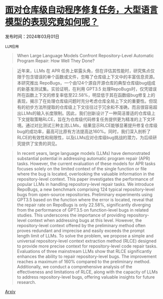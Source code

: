 # [面对仓库级自动程序修复任务，大型语言模型的表现究竟如何呢？](https://arxiv.org/abs/2403.00448)

发布时间：2024年03月01日

`LLM应用`

> When Large Language Models Confront Repository-Level Automatic Program Repair: How Well They Done?

> 近年来，LLMs 在 APR 任务上崭露头角，但在评估其性能时，研究焦点仅限于包含错误的单个函数或文件，忽略了仓库级上下文中的丰富信息资源。本研究推出 RepoBugs，一个由124个源自开源仓库的典型仓库级bug组成的新基准测试集。实验证明，在利用 GPT3.5 处理RepoBugs时，仅凭错误所在函数上下文的修复率低至22.58%，明显低于其在函数级bug修复上的表现，揭示了在处理仓库级问题时充分考虑仓库全局上下文的重要性。但现有的初步方法所提取的仓库级上下文往往过于冗余和不准确，而且很容易超出LLMs的输入长度限制。因此，我们创新设计了一种简洁普适的仓库级上下文提取策略RLCE，旨在为仓库级代码修复任务提供更为精准的上下文环境。通过对比测试三种主流LLMs，结果显示RLCE能够显著提升修复仓库级bug的成功率，最高可比原有方法提高达160%。同时，我们深入剖析了RLCE的有效性和局限性，以及LLMs应对仓库级bug挑战的潜力，为后续研究提供了宝贵的洞见。

> In recent years, large language models (LLMs) have demonstrated substantial potential in addressing automatic program repair (APR) tasks. However, the current evaluation of these models for APR tasks focuses solely on the limited context of the single function or file where the bug is located, overlooking the valuable information in the repository-level context. This paper investigates the performance of popular LLMs in handling repository-level repair tasks. We introduce RepoBugs, a new benchmark comprising 124 typical repository-level bugs from open-source repositories. Preliminary experiments using GPT3.5 based on the function where the error is located, reveal that the repair rate on RepoBugs is only 22.58%, significantly diverging from the performance of GPT3.5 on function-level bugs in related studies. This underscores the importance of providing repository-level context when addressing bugs at this level. However, the repository-level context offered by the preliminary method often proves redundant and imprecise and easily exceeds the prompt length limit of LLMs. To solve the problem, we propose a simple and universal repository-level context extraction method (RLCE) designed to provide more precise context for repository-level code repair tasks. Evaluations of three mainstream LLMs show that RLCE significantly enhances the ability to repair repository-level bugs. The improvement reaches a maximum of 160% compared to the preliminary method. Additionally, we conduct a comprehensive analysis of the effectiveness and limitations of RLCE, along with the capacity of LLMs to address repository-level bugs, offering valuable insights for future research.

[Arxiv](https://arxiv.org/abs/2403.00448)